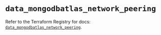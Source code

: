 # `data_mongodbatlas_network_peering`

Refer to the Terraform Registry for docs: [`data_mongodbatlas_network_peering`](https://registry.terraform.io/providers/mongodb/mongodbatlas/1.18.1/docs/data-sources/network_peering).
